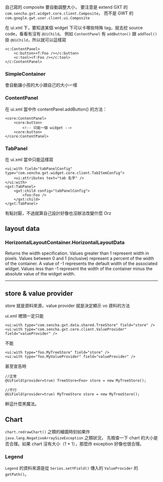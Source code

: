 自己寫的 composite 要自動調整大小，
要注意是 extend GXT 的 `com.sencha.gxt.widget.core.client.Composite`，
而不是 GWT 的 `com.google.gwt.user.client.ui.Composite`

在 ui.xml 下，要知道某個 widget 下可以卡哪些特殊 tag，就去挖 source code，看看有沒有 `@UiChild`。
例如 `ContentPanel` 有 `addButton()` 跟 `addTool()` 掛 `@UiChild`，所以就可以這樣寫

	<c:ContentPanel>
		<c:button><f:Foo /></c:button>
		<c:tool><f:Foo /></c:tool>
	</c:ContentPanel>


### SimpleContainer ###
會自動讓小孩的大小跟自己的大小一樣


### ContentPanel ###
在 ui.xml 當中作 contentPanel.addButton() 的方法：

	<core:ContentPanel>
		<core:button>
			<!-- 只能一個 widget -->
		<core:button>
	</core:ContentPanel>


### TabPanel ###
在 ui.xml 當中只能這樣寫

	<ui:with field="tabPanelConfig" type="com.sencha.gxt.widget.core.client.TabItemConfig">
		<ui:attributes text="tab 名字" />
	</ui:with>
	<gxt:TabPanel>
		<gxt:child config="tabPanelConfig">
			<foo:Foo />
		</gxt:child>
	</gxt:TabPanel>

有點討厭，不過就算自己設計好像也沒辦法改變什麼 Orz


## layout data ##

### HorizontalLayoutContainer.HorizontalLayoutData ###
Returns the width specification. Values greater than 1 represent width in pixels. Values between 0 and 1 (inclusive) represent a percent of the width of the container. A value of -1 represents the default width of the associated widget. Values less than -1 represent the width of the container minus the absolute value of the widget width.

______________________________________________________________________

## store & value provider ##
store 就是資料來源，value provider 就是決定顯示 vo 資料的方法

ui.xml 裡頭一定只能

	<ui:with type="com.sencha.gxt.data.shared.TreeStore" field="store" />
	<ui:with type="com.sencha.gxt.core.client.ValueProvider" field="valueProvider" />
	
不能

	<ui:with type="foo.MyTreeStore" field="store" />
	<ui:with type="foo.MyValueProvider" field="valueProvider" />

甚至宣告時 

	//正常
	@UiField(provider=true)	TreeStore<Foo> store = new MyTreeStore();
	
	//不行
	@UiField(provider=true)	MyTreeStore store = new MyTreeStore();

幹這什麼黑魔法。


## Chart ##
`chart.redrawChart()` 之類的繪圖時刻如果炸 `java.lang.NegativeArraySizeException` 之類狀況，
先檢查一下 chart 的大小是否合理。如果 chart 沒有大小（1 * 1），那麼炸 exception 好像也很合理。


### Legend ###
`Legend` 的資料來源是從 `Series.setYField()` 傳入的 `ValueProvider` 的 `getPath()`。